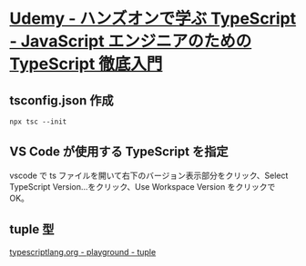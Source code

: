 # [Udemy - ハンズオンで学ぶ TypeScript - JavaScript エンジニアのための TypeScript 徹底入門](https://hitachi-solutionsjp.udemy.com/course/ts-for-js-developers)

## tsconfig.json 作成

`npx tsc --init`

## VS Code が使用する TypeScript を指定

vscode で ts ファイルを開いて右下のバージョン表示部分をクリック、Select TypeScript Version...をクリック、Use Workspace Version をクリックで OK。

## tuple 型

[typescriptlang.org - playground - tuple](https://www.typescriptlang.org/ja/play#example/tuples)
